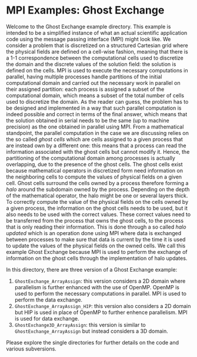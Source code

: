 # MPI Examples: Ghost Exchange

Welcome to the Ghost Exchange example directory. This example is intended to be a simplified instance of what an actual scientific application code using the message passing interface (MPI) might look like. We consider a problem that is discretized on a structured Cartesian grid where the physical fields are defined on a cell-wise fashion, meaning that there is a 1-1 correspondence between the computational cells used to discretize the domain and the discrete values of the solution field: the solution is defined on the cells. MPI is used to execute the necessary computations in parallel, having multiple processes handle partitions of the initial computational domain and carried out the necessary work in parallel on their assigned partition: each process is assigned a subset of the computational domain, which means a subset of the total number of cells used to discretize the domain. As the reader can guess, the problem has to be designed and implemented in a way that such parallel computation is indeed possible and correct in terms of the final answer, which means that the solution obtained in serial needs to be the same (up to machine precision) as the one obtained in parallel using MPI. From a mathematical standpoint, the parallel computation in the case we are discussing relies on the so called <i>ghost cells</i> which are cells assigned to a given process that are instead own by a different one: this means that a process can read the information associated with the ghost cells but cannot modify it. Hence, the partitioning of the computational domain among processes is actually overlapping, due to the presence of the ghost cells. The ghost cells exist because mathematical operators in discretized form need information on the neighboring cells to compute the values of physical fields on a given cell. Ghost cells surround the cells owned by a process therefore forming a <i>halo</i> around the subdomain owned by the process. Depending on the depth of the mathematical operator, the halo might be one or several layers thick. To correctly compute the value of the physical fields on the cells owned by a given process, the information on the ghost cells needs to be used, but it also needs to be used with the correct values. These correct values need to be transferred from the process that owns the ghost cells, to the process that is only reading their information. This is done through a so called <i>halo updated</i> which is an operation done using MPI where data is exchanged between processes to make sure that data is current by the time it is used to update the values of the physical fields on the owned cells. We call this example Ghost Exchange because MPI is used to perform the exchange of information on the ghost cells through the implementation of halo updates.

In this directory, there are three version of a Ghost Exchange example:
1. `GhostExchange_ArrayAssign`: this version considers a 2D domain where parallelism is further enhanced with the use of OpenMP. OpenMP is used to perform the necessary computations in parallel. MPI is used to perform the data exchange.
2. `GhostExchange_ArrayAssign_HIP`: this version also considers a 2D domain but HIP is used in place of OpenMP to further enhence parallelism. MPI is used for data exchange.
3. `GhostExchange3D_ArrayAssign`: this version is similar to `GhostExchange_ArrayAssign` but instead considers a 3D domain.

Please explore the single directories for further details on the code and various subversions.
